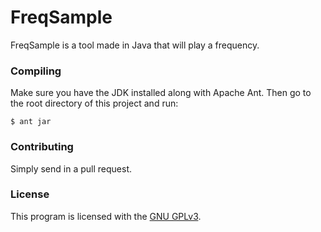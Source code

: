 FreqSample
==========

FreqSample is a tool made in Java that will play a frequency.

### Compiling
Make sure you have the JDK installed along with Apache Ant. Then go to the root directory of this project and run:
```
$ ant jar
```

### Contributing
Simply send in a pull request.

### License
This program is licensed with the [GNU GPLv3](/LICENSE).
